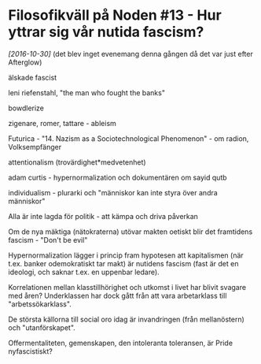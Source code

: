 # Filosofikväll på Noden \#13 - Hur yttrar sig vår nutida fascism? #

*[2016-10-30]* (det blev inget evenemang denna gången då det var just efter Afterglow)

älskade fascist

leni riefenstahl, "the man who fought the banks"

bowdlerize

zigenare, romer, tattare - ableism

Futurica - "14. Nazism as a Sociotechnological Phenomenon" - om radion, Volksempfänger 

attentionalism (trovärdighet*medvetenhet)

adam curtis - hypernormalization och dokumentären om sayid qutb

individualism - plurarki och "människor kan inte styra över andra människor"

Alla är inte lagda för politik - att kämpa och driva påverkan

Om de nya mäktiga (nätokraterna) utövar makten oetiskt blir det framtidens fascism - "Don't be evil"

Hypernormalization lägger i princip fram hypotesen att kapitalismen (när t.ex. banker odemokratiskt tar makt) är nutidens fascism (fast är det en ideologi, och saknar t.ex. en uppenbar ledare).

Korrelationen mellan klasstillhörighet och utkomst i livet har blivit svagare med åren? Underklassen har dock gått från att vara arbetarklass till "arbetssökarklass".

De största källorna till social oro idag är invandringen (från mellanöstern) och "utanförskapet". 

Offermentaliteten, gemenskapen, den intoleranta toleransen, är Pride nyfascistiskt? 
